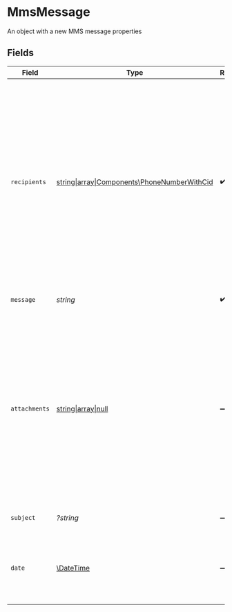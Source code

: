 # MmsMessage

An object with a new MMS message properties


## Fields

| Field                                                                                                                                                                                                                                                                                                                                                                                                                              | Type                                                                                                                                                                                                                                                                                                                                                                                                                               | Required                                                                                                                                                                                                                                                                                                                                                                                                                           | Description                                                                                                                                                                                                                                                                                                                                                                                                                        | Example                                                                                                                                                                                                                                                                                                                                                                                                                            |
| ---------------------------------------------------------------------------------------------------------------------------------------------------------------------------------------------------------------------------------------------------------------------------------------------------------------------------------------------------------------------------------------------------------------------------------- | ---------------------------------------------------------------------------------------------------------------------------------------------------------------------------------------------------------------------------------------------------------------------------------------------------------------------------------------------------------------------------------------------------------------------------------- | ---------------------------------------------------------------------------------------------------------------------------------------------------------------------------------------------------------------------------------------------------------------------------------------------------------------------------------------------------------------------------------------------------------------------------------- | ---------------------------------------------------------------------------------------------------------------------------------------------------------------------------------------------------------------------------------------------------------------------------------------------------------------------------------------------------------------------------------------------------------------------------------- | ---------------------------------------------------------------------------------------------------------------------------------------------------------------------------------------------------------------------------------------------------------------------------------------------------------------------------------------------------------------------------------------------------------------------------------- |
| `recipients`                                                                                                                                                                                                                                                                                                                                                                                                                       | [string\|array\|Components\PhoneNumberWithCid](../../Models/Components/Recipients.md)                                                                                                                                                                                                                                                                                                                                              | :heavy_check_mark:                                                                                                                                                                                                                                                                                                                                                                                                                 | The recipient number or multiple recipients numbers of single message. To set one recipient, simply pass here a `string` with his phone number. To set multiple recipients, pass here a simple `array` of `string`. Optionally you can also set custom id (user identifier) for each message - pass `PhoneNumberWithCid` object (in case of single recipient) or `Array` of `PhoneNumberWithCid` (in case of multiple recipients). |                                                                                                                                                                                                                                                                                                                                                                                                                                    |
| `message`                                                                                                                                                                                                                                                                                                                                                                                                                          | *string*                                                                                                                                                                                                                                                                                                                                                                                                                           | :heavy_check_mark:                                                                                                                                                                                                                                                                                                                                                                                                                 | MMS message content                                                                                                                                                                                                                                                                                                                                                                                                                | To jest treść wiadomości                                                                                                                                                                                                                                                                                                                                                                                                           |
| `attachments`                                                                                                                                                                                                                                                                                                                                                                                                                      | [string\|array\|null](../../Models/Components/Attachments.md)                                                                                                                                                                                                                                                                                                                                                                      | :heavy_minus_sign:                                                                                                                                                                                                                                                                                                                                                                                                                 | Attachments for the message. You can pass here images, audio and video files bodies. To set one attachment please pass a `string` with attachment body encoded by `base64_encode()` function. To set multiple attachments - pass an `array` of `strings` with attachment bodies encoded by `base64_encode()` function. Max 3 attachments per message.                                                                              |                                                                                                                                                                                                                                                                                                                                                                                                                                    |
| `subject`                                                                                                                                                                                                                                                                                                                                                                                                                          | *?string*                                                                                                                                                                                                                                                                                                                                                                                                                          | :heavy_minus_sign:                                                                                                                                                                                                                                                                                                                                                                                                                 | MMS message subject                                                                                                                                                                                                                                                                                                                                                                                                                | To jest temat wiadomości                                                                                                                                                                                                                                                                                                                                                                                                           |
| `date`                                                                                                                                                                                                                                                                                                                                                                                                                             | [\DateTime](https://www.php.net/manual/en/class.datetime.php)                                                                                                                                                                                                                                                                                                                                                                      | :heavy_minus_sign:                                                                                                                                                                                                                                                                                                                                                                                                                 | Scheduled future date and time of sending the message (in ISO 8601 format). If missing or null - message will be sent immediately                                                                                                                                                                                                                                                                                                  | <nil>                                                                                                                                                                                                                                                                                                                                                                                                                              |